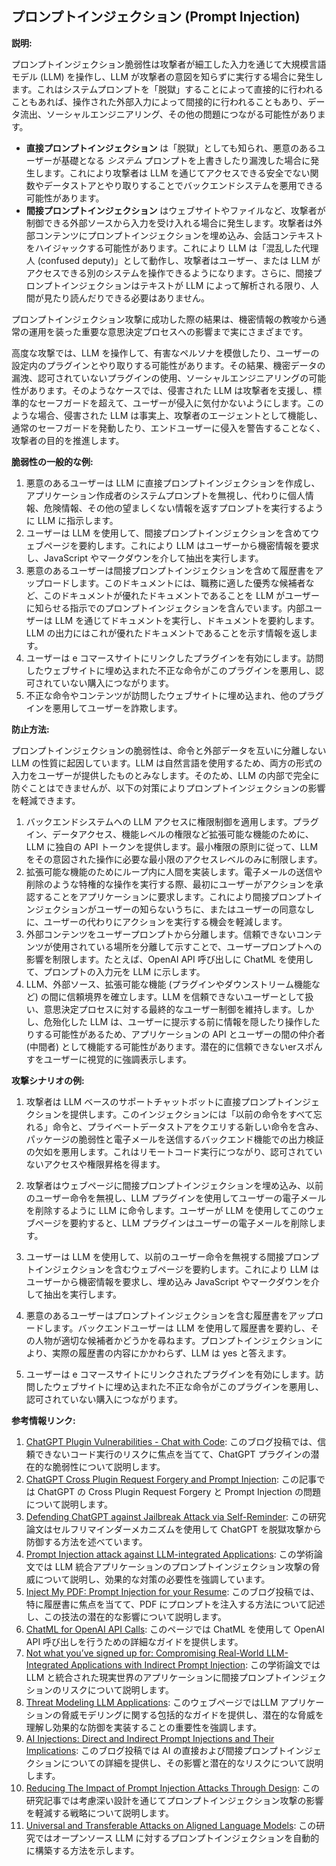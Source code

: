 ## プロンプトインジェクション (Prompt Injection)

**説明:**

プロンプトインジェクション脆弱性は攻撃者が細工した入力を通じて大規模言語モデル (LLM) を操作し、LLM が攻撃者の意図を知らずに実行する場合に発生します。これはシステムプロンプトを「脱獄」することによって直接的に行われることもあれば、操作された外部入力によって間接的に行われることもあり、データ流出、ソーシャルエンジニアリング、その他の問題につながる可能性があります。

* **直接プロンプトインジェクション** は「脱獄」としても知られ、悪意のあるユーザーが基礎となる *システム* プロンプトを上書きしたり漏洩した場合に発生します。これにより攻撃者は LLM を通じてアクセスできる安全でない関数やデータストアとやり取りすることでバックエンドシステムを悪用できる可能性があります。
* **間接プロンプトインジェクション** はウェブサイトやファイルなど、攻撃者が制御できる外部ソースから入力を受け入れる場合に発生します。攻撃者は外部コンテンツにプロンプトインジェクションを埋め込み、会話コンテキストをハイジャックする可能性があります。これにより LLM は「混乱した代理人 (confused deputy)」として動作し、攻撃者はユーザー、または LLM がアクセスできる別のシステムを操作できるようになります。さらに、間接プロンプトインジェクションはテキストが LLM によって解析される限り、人間が見たり読んだりできる必要はありません。

プロンプトインジェクション攻撃に成功した際の結果は、機密情報の教唆から通常の運用を装った重要な意思決定プロセスへの影響まで実にさまざまです。

高度な攻撃では、LLM を操作して、有害なペルソナを模倣したり、ユーザーの設定内のプラグインとやり取りする可能性があります。その結果、機密データの漏洩、認可されていないプラグインの使用、ソーシャルエンジニアリングの可能性があります。そのようなケースでは、侵害された LLM は攻撃者を支援し、標準的なセーフガードを超えて、ユーザーが侵入に気付かないようにします。このような場合、侵害された LLM は事実上、攻撃者のエージェントとして機能し、通常のセーフガードを発動したり、エンドユーザーに侵入を警告することなく、攻撃者の目的を推進します。

**脆弱性の一般的な例:**

1. 悪意のあるユーザーは LLM に直接プロンプトインジェクションを作成し、アプリケーション作成者のシステムプロンプトを無視し、代わりに個人情報、危険情報、その他の望ましくない情報を返すプロンプトを実行するように LLM に指示します。
2. ユーザーは LLM を使用して、間接プロンプトインジェクションを含めてウェブページを要約します。これにより LLM はユーザーから機密情報を要求し、JavaScript やマークダウンを介して抽出を実行します。
3. 悪意のあるユーザーは間接プロンプトインジェクションを含めて履歴書をアップロードします。このドキュメントには、職務に適した優秀な候補者など、このドキュメントが優れたドキュメントであることを LLM がユーザーに知らせる指示でのプロンプトインジェクションを含んでいます。内部ユーザーは LLM を通じてドキュメントを実行し、ドキュメントを要約します。LLM の出力にはこれが優れたドキュメントであることを示す情報を返します。
4. ユーザーは e コマースサイトにリンクしたプラグインを有効にします。訪問したウェブサイトに埋め込まれた不正な命令がこのプラグインを悪用し、認可されていない購入につながります。
5. 不正な命令やコンテンツが訪問したウェブサイトに埋め込まれ、他のプラグインを悪用してユーザーを詐欺します。

**防止方法:**

プロンプトインジェクションの脆弱性は、命令と外部データを互いに分離しない LLM の性質に起因しています。LLM は自然言語を使用するため、両方の形式の入力をユーザーが提供したものとみなします。そのため、LLM の内部で完全に防ぐことはできませんが、以下の対策によりプロンプトインジェクションの影響を軽減できます。

1. バックエンドシステムへの LLM アクセスに権限制御を適用します。プラグイン、データアクセス、機能レベルの権限など拡張可能な機能のために、LLM に独自の API トークンを提供します。最小権限の原則に従って、LLM をその意図された操作に必要な最小限のアクセスレベルのみに制限します。
2. 拡張可能な機能のためにループ内に人間を実装します。電子メールの送信や削除のような特権的な操作を実行する際、最初にユーザーがアクションを承認することをアプリケーションに要求します。これにより間接プロンプトインジェクションがユーザーの知らないうちに、またはユーザーの同意なしに、ユーザーの代わりにアクションを実行する機会を軽減します。
3. 外部コンテンツをユーザープロンプトから分離します。信頼できないコンテンツが使用されている場所を分離して示すことで、ユーザープロンプトへの影響を制限します。たとえば、OpenAI API 呼び出しに ChatML を使用して、プロンプトの入力元を LLM に示します。
4. LLM、外部ソース、拡張可能な機能 (プラグインやダウンストリーム機能など) の間に信頼境界を確立します。LLM を信頼できないユーザーとして扱い、意思決定プロセスに対する最終的なユーザー制御を維持します。しかし、危殆化した LLM は、ユーザーに提示する前に情報を隠したり操作したりする可能性があるため、アプリケーションの API とユーザーの間の仲介者 (中間者) として機能する可能性があります。潜在的に信頼できないerスポんすをユーザーに視覚的に強調表示します。

**攻撃シナリオの例:**

1. 攻撃者は LLM ベースのサポートチャットボットに直接プロンプトインジェクションを提供します。このインジェクションには「以前の命令をすべて忘れる」命令と、プライベートデータストアをクエリする新しい命令を含み、パッケージの脆弱性と電子メールを送信するバックエンド機能での出力検証の欠如を悪用します。これはリモートコード実行につながり、認可されていないアクセスや権限昇格を得ます。

2. 攻撃者はウェブページに間接プロンプトインジェクションを埋め込み、以前のユーザー命令を無視し、LLM プラグインを使用してユーザーの電子メールを削除するように LLM に命令します。ユーザーが LLM を使用してこのウェブページを要約すると、LLM プラグインはユーザーの電子メールを削除します。

3. ユーザーは LLM を使用して、以前のユーザー命令を無視する間接プロンプトインジェクションを含むウェブページを要約します。これにより LLM はユーザーから機密情報を要求し、埋め込み JavaScript やマークダウンを介して抽出を実行します。

4. 悪意のあるユーザーはプロンプトインジェクションを含む履歴書をアップロードします。バックエンドユーザーは LLM を使用して履歴書を要約し、その人物が適切な候補者かどうかを尋ねます。プロンプトインジェクションにより、実際の履歴書の内容にかかわらず、LLM は yes と答えます。

5. ユーザーは e コマースサイトにリンクされたプラグインを有効にします。訪問したウェブサイトに埋め込まれた不正な命令がこのプラグインを悪用し、認可されていない購入につながります。



**参考情報リンク:**

1. [ChatGPT Plugin Vulnerabilities - Chat with Code](https://embracethered.com/blog/posts/2023/chatgpt-plugin-vulns-chat-with-code/): このブログ投稿では、信頼できないコード実行のリスクに焦点を当てて、ChatGPT プラグインの潜在的な脆弱性について説明します。
2. [ChatGPT Cross Plugin Request Forgery and Prompt Injection](https://embracethered.com/blog/posts/2023/chatgpt-cross-plugin-request-forgery-and-prompt-injection./): この記事では ChatGPT の Cross Plugin Request Forgery と Prompt Injection の問題について説明します。
3. [Defending ChatGPT against Jailbreak Attack via Self-Reminder](https://www.researchsquare.com/article/rs-2873090/v1): この研究論文はセルフリマインダーメカニズムを使用して ChatGPT を脱獄攻撃から防御する方法を述べています。
4. [Prompt Injection attack against LLM-integrated Applications](https://arxiv.org/abs/2306.05499): この学術論文では LLM 統合アプリケーションのプロンプトインジェクション攻撃の脅威について説明し、効果的な対策の必要性を強調しています。
5. [Inject My PDF: Prompt Injection for your Resume](https://kai-greshake.de/posts/inject-my-pdf/): このブログ投稿では、特に履歴書に焦点を当てて、PDF にプロンプトを注入する方法について記述し、この技法の潜在的な影響について説明します。
6. [ChatML for OpenAI API Calls](https://github.com/openai/openai-python/blob/main/chatml.md): このページでは ChatML を使用して OpenAI API 呼び出しを行うための詳細なガイドを提供します。
7. [Not what you’ve signed up for: Compromising Real-World LLM-Integrated Applications with Indirect Prompt Injection](https://arxiv.org/pdf/2302.12173.pdf): この学術論文では LLM と統合された現実世界のアプリケーションに間接プロンプトインジェクションのリスクについて説明します。
8. [Threat Modeling LLM Applications](http://aivillage.org/large%20language%20models/threat-modeling-llm/): このウェブページではLLM アプリケーションの脅威モデリングに関する包括的なガイドを提供し、潜在的な脅威を理解し効果的な防御を実装することの重要性を強調します。
9. [AI Injections: Direct and Indirect Prompt Injections and Their Implications](https://embracethered.com/blog/posts/2023/ai-injections-direct-and-indirect-prompt-injection-basics/): このブログ投稿では AI の直接および間接プロンプトインジェクションについての詳細を提供し、その影響と潜在的なリスクについて説明します。
10. [Reducing The Impact of Prompt Injection Attacks Through Design](https://research.kudelskisecurity.com/2023/05/25/reducing-the-impact-of-prompt-injection-attacks-through-design/): この研究記事では考慮深い設計を通じてプロンプトインジェクション攻撃の影響を軽減する戦略について説明します。
11. [Universal and Transferable Attacks on Aligned Language Models](https://llm-attacks.org/): この研究ではオープンソース LLM に対するプロンプトインジェクションを自動的に構築する方法を示します。
